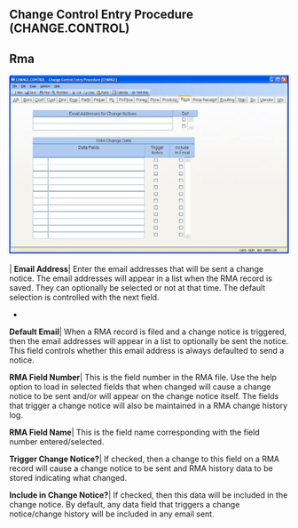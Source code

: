 ## Change Control Entry Procedure (CHANGE.CONTROL)
<PageHeader />

## Rma

![](./CHANGE-CONTROL-14.jpg)

| **Email Address**|  Enter the email addresses that will be sent a change
notice. The email addresses will appear in a list when the RMA record is
saved. They can optionally be selected or not at that time. The default
selection is controlled with the next field.

-  
**Default Email**|  When a RMA record is filed and a change notice is
triggered, then the email addresses will appear in a list to optionally be
sent the notice. This field controls whether this email address is always
defaulted to send a notice.

**RMA Field Number**|  This is the field number in the RMA file. Use the help
option to load in selected fields that when changed will cause a change notice
to be sent and/or will appear on the change notice itself. The fields that
trigger a change notice will also be maintained in a RMA change history log.

**RMA Field Name**|  This is the field name corresponding with the field
number entered/selected.

**Trigger Change Notice?**|  If checked, then a change to this field on a RMA
record will cause a change notice to be sent and RMA history data to be stored
indicating what changed.

**Include in Change Notice?**|  If checked, then this data will be included in
the change notice. By default, any data field that triggers a change
notice/change history will be included in any email sent.


<badge text= "Version 8.10.57 " vertical="middle" />

<PageFooter />
